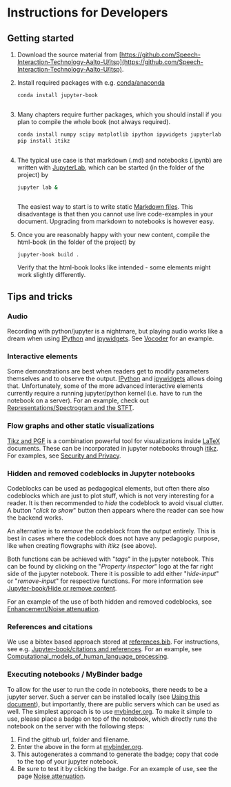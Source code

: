 # Instructions for Developers

## Getting started

1. Download the source material from [https://github.com/Speech-Interaction-Technology-Aalto-U/itsp](https://github.com/Speech-Interaction-Technology-Aalto-U/itsp). 
2. Install required packages with e.g. [conda/anaconda](https://www.anaconda.com/products/distribution)

   ```bash
   conda install jupyter-book   
   ```
   ![]()
3. Many chapters require further packages, which you should install if you plan to compile the whole book (not always required).

    ```bash
    conda install numpy scipy matplotlib ipython ipywidgets jupyterlab   
    pip install itikz
    ```
    ![]()
    
4. The typical use case is that markdown (.md) and notebooks (.ipynb) are written with [JupyterLab](https://jupyter.org/), which can be started (in the folder of the project) by

    ```bash
    jupyter lab &
    ```
    ![]()

   The easiest way to start is to write static [Markdown files](https://jupyterbook.org/en/stable/file-types/markdown.html#file-types-markdown). This disadvantage is that then you cannot use live code-examples in your document. Upgrading from markdown to notebooks is however easy.
    
5. Once you are reasonably happy with your new content, compile the html-book (in the folder of the project) by

    ```bash
    jupyter-book build .
    ```
    ![]()    
    Verify that the html-book looks like intended - some elements might work slightly differently.
    
    
## Tips and tricks

### Audio

Recording with python/jupyter is a nightmare, but playing audio works like a dream when using [IPython](https://ipython.org/) and [ipywidgets](https://ipywidgets.readthedocs.io/en/latest/). See [Vocoder](content:vocoder) for an example. 

### Interactive elements

Some demonstrations are best when readers get to modify parameters themselves and to observe the output. [IPython](https://ipython.org/) and [ipywidgets](https://ipywidgets.readthedocs.io/en/latest/) allows doing that. Unfortunately, some of the more advanced interactive elements currently require a running jupyter/python kernel (i.e. have to run the notebook on a server).
For an example, check out [Representations/Spectrogram and the STFT](../Representations/Spectrogram_and_the_STFT.ipynb).

### Flow graphs and other static visualizations

[Tikz and PGF](https://tikz.dev/) is a combination powerful tool for visualizations inside [LaTeX](https://www.latex-project.org/) documents. These can be incorporated in jupyter notebooks through [itikz](https://pypi.org/project/itikz/). For examples, see [Security and Privacy](../Security_and_privacy.ipynb).

### Hidden and removed codeblocks in Jupyter notebooks

Codeblocks can be used as pedagogical elements, but often there also codeblocks which are just to plot stuff, which is not very interesting for a reader. It is then recommended to *hide* the codeblock to avoid visual clutter. A button "*click to show*" button then appears where the reader can see how the backend works. 

An alternative is to *remove* the codeblock from the output entirely. This is best in cases where the codeblock does not have any pedagogic purpose, like when creating flowgraphs with *itikz* (see above). 

Both functions can be achieved with "*tags*" in the jupyter notebook. This can be found by clicking on the "*Property inspector*" logo at the far right side of the jupyter notebook. There it is possible to add either "*hide-input*" or "*remove-input*" for respective functions. For more information see [Jupyter-book/Hide or remove content](https://jupyterbook.org/interactive/hiding.html).

For an example of the use of both hidden and removed codeblocks, see [Enhancement/Noise attenuation](../Enhancement/Noise_attenuation.ipynb).

### References and citations

We use a bibtex based approach stored at [references.bib](../references.bib). For instructions, see e.g. [Jupyter-book/citations and references](https://jupyterbook.org/en/stable/content/citations.html). For an example, see [Computational_models_of_human_language_processing](../Computational_models_of_human_language_processing.md).


### Executing notebooks / MyBinder badge

To allow for the user to run the code in notebooks, there needs to be a jupyter server. Such a server can be installed locally (see [Using this document](Using_this_document.ipynb)), but importantly, there are public servers which can be used as well. The simplest approach is to use [mybinder.org](mybinder.org). To make it simple to use, please place a badge on top of the notebook, which directly runs the notebook on the server with the following steps:
1. Find the github url, folder and filename.
2. Enter the above in the form at [mybinder.org](mybinder.org).
3. This autogenerates a command to generate the badge; copy that code to the top of your jupyter notebook.
4. Be sure to test it by clicking the badge.
For an example of use, see the page [Noise attenuation](../Enhancement/Noise_attenuation.ipynb).

